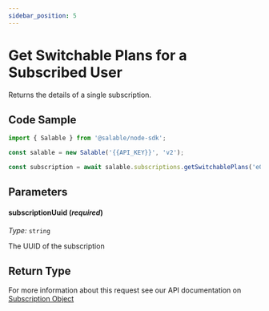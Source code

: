 ```yaml
---
sidebar_position: 5
---
```


# Get Switchable Plans for a Subscribed User

Returns the details of a single subscription.

## Code Sample

```typescript
import { Salable } from '@salable/node-sdk';

const salable = new Salable('{{API_KEY}}', 'v2');

const subscription = await salable.subscriptions.getSwitchablePlans('e0517f96-1ac0-4631-a52b-56ace9d1168c');
```

## Parameters

#### subscriptionUuid (_required_)

_Type:_ `string`

The UUID of the subscription

## Return Type

For more information about this request see our API documentation on [Subscription Object](https://docs.salable.app/api/v2#tag/Subscriptions/operation/getSubscriptionUpdatablePlans)
